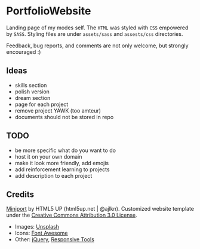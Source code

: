 # PortfolioWebsite
Landing page of my modes self. The `HTML` was styled with `CSS` empowered by `SASS`. Styling files are under `assets/sass` and `assests/css` directories.

Feedback, bug reports, and comments are not only welcome, but strongly encouraged :)

## Ideas
* skills section
* polish version
* dream section
* page for each project
* remove project YAWK (too amteur)
* documents should not be stored in repo

## TODO
* be more specific what do you want to do
* host it on your own domain
* make it look more friendly, add emojis
* add reinforcement learning to projects
* add description to each project


## Credits 
[Miniport](https://html5up.net/miniport) by HTML5 UP (html5up.net | @ajlkn). Customized website template under the [Creative Commons Attribution 3.0 License](https://creativecommons.org/licenses/by/3.0/).
* Images: [Unsplash](unsplash.com)
* Icons: [Font Awesome](fontawesome.io)
* Other: [jQuery](jquery.com), [Responsive Tools](github.com/ajlkn/responsive-tools)
